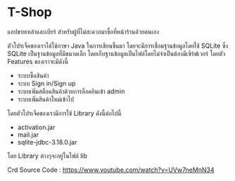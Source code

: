 # T-Shop
แอปขายเหล้าและเบียร์ สำหรับผู้ที่ไม่สะดวกมาซื้อที่หน้าร้านด้วยตนเอง

ตัวโปรเจ็คของเราได้ใช้ภาษา Java ในการเขียนขึ้นมา โดยจะมีการเชื่อมฐานข้อมูลโดยใช้ SQLite ซึ่ง SQLite เป็นฐานข้อมูลที่มีขนาดเล็ก โดยเก็บฐานข้อมูลเป็นไฟล์โดยไม่จำเป็นต้องมีเซิร์ฟเวอร์ 
โดยตัว Features ของเราจะมีดังนี้
  - ระบบซื้อสินค้า
  - ระบบ Sign in/Sign up
  - ระบบเพิ่มสต็อคสินค้าด้วยการล็อคอินเข้า admin
  - ระบบเพิ่มสินค้าใหม่เข้าไป
  
โดยตัวโปรเจ็คของเรามีการใช้ Library ดังนี้ต่อไปนี้ 
  - activation.jar
  - mail.jar
  - sqlite-jdbc-3.18.0.jar

โดย Library ต่างๆจะอยู่ในไฟล์ lib 




Crd Source Code : https://www.youtube.com/watch?v=UVw7neMnN34
